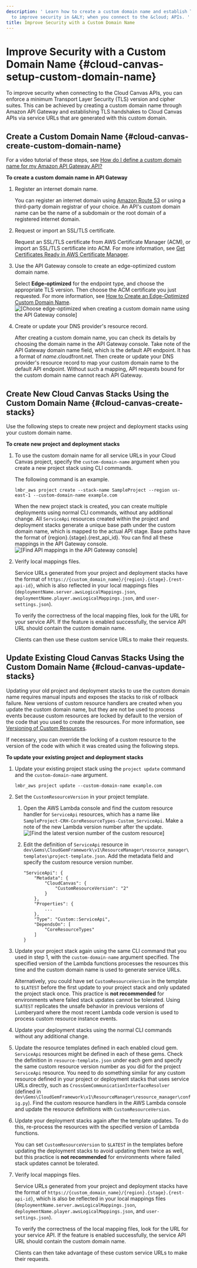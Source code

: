 ```yaml
---
description: ' Learn how to create a custom domain name and establish TLS handshakes
  to improve security in &ALY; when you connect to the &cloud; APIs. '
title: Improve Security with a Custom Domain Name
---
```

# Improve Security with a Custom Domain Name {#cloud-canvas-setup-custom-domain-name}

To improve security when connecting to the Cloud Canvas APIs, you can enforce a minimum Transport Layer Security \(TLS\) version and cipher suites\. This can be achieved by creating a custom domain name through Amazon API Gateway and establishing TLS handshakes to Cloud Canvas APIs via service URLs that are generated with this custom domain\.

## Create a Custom Domain Name {#cloud-canvas-create-custom-domain-name}

For a video tutorial of these steps, see [How do I define a custom domain name for my Amazon API Gateway API?](https://aws.amazon.com/premiumsupport/knowledge-center/custom-domain-name-amazon-api-gateway/)

**To create a custom domain name in API Gateway**

1. Register an internet domain name\.

   You can register an internet domain using [Amazon Route 53](https://docs.aws.amazon.com/Route53/latest/DeveloperGuide) or using a third\-party domain registrar of your choice\. An API's custom domain name can be the name of a subdomain or the root domain of a registered internet domain\.

1. Request or import an SSL/TLS certificate\.

   Request an SSL/TLS certificate from AWS Certificate Manager \(ACM\), or import an SSL/TLS certificate into ACM\. For more information, see [Get Certificates Ready in AWS Certificate Manager](https://docs.aws.amazon.com/apigateway/latest/developerguide/how-to-custom-domains-prerequisites.html)\.

1. Use the API Gateway console to create an edge\-optimized custom domain name\.

   Select **Edge\-optimized** for the endpoint type, and choose the appropriate TLS version\. Then choose the ACM certificate you just requested\. For more information, see [How to Create an Edge\-Optimized Custom Domain Name](https://docs.aws.amazon.com/apigateway/latest/developerguide/how-to-edge-optimized-custom-domain-name.html)\.
![\[Choose edge-optimized when creating a custom domain name using the API Gateway console\]](/images/userguide/cloud_canvas/cloud-canvas-create-domain-name.png)

1. Create or update your DNS provider's resource record\.

   After creating a custom domain name, you can check its details by choosing the domain name in the API Gateway console\. Take note of the API Gateway domain name field, which is the default API endpoint\. It has a format of *name*\.cloudfront\.net\. Then create or update your DNS provider's resource record to map your custom domain name to the default API endpoint\. Without such a mapping, API requests bound for the custom domain name cannot reach API Gateway\.

## Create New Cloud Canvas Stacks Using the Custom Domain Name {#cloud-canvas-create-stacks}

Use the following steps to create new project and deployment stacks using your custom domain name\.

**To create new project and deployment stacks**

1. To use the custom domain name for all service URLs in your Cloud Canvas project, specify the `custom-domain-name` argument when you create a new project stack using CLI commands\.

   The following command is an example\.

   ```
   lmbr_aws project create --stack-name SampleProject --region us-east-1 --custom-domain-name example.com
   ```

   When the new project stack is created, you can create multiple deployments using normal CLI commands, without any additional change\. All `ServiceApi` resources created within the project and deployment stacks generate a unique base path under the custom domain name, which is mapped to the actual API stage\. Base paths have the format of \{region\}\.\{stage\}\.\{rest\_api\_id\}\. You can find all these mappings in the API Gateway console\.
![\[Find API mappings in the API Gateway console\]](/images/userguide/cloud_canvas/cloud-canvas-api-mappings.png)

1. Verify local mappings files\.

   Service URLs generated from your project and deployment stacks have the format of `https://{custom_domain_name}/{region}.{stage}.{rest-api-id}`, which is also reflected in your local mappings files \(`deploymentName.server.awsLogicalMappings.json`, `deploymentName.player.awsLogicalMappings.json`, and `user-settings.json`\)\.

   To verify the correctness of the local mapping files, look for the URL for your service API\. If the feature is enabled successfully, the service API URL should contain the custom domain name\.

   Clients can then use these custom service URLs to make their requests\.

## Update Existing Cloud Canvas Stacks Using the Custom Domain Name {#cloud-canvas-update-stacks}

Updating your old project and deployment stacks to use the custom domain name requires manual inputs and exposes the stacks to risk of rollback failure\. New versions of custom resource handlers are created when you update the custom domain name, but they are not be used to process events because custom resources are locked by default to the version of the code that you used to create the resources\. For more information, see [Versioning of Custom Resources](/docs/userguide/gems/cloud-canvas/cgf-adding-aws-resources-versioning.md)\.

If necessary, you can override the locking of a custom resource to the version of the code with which it was created using the following steps\.

**To update your existing project and deployment stacks**

1. Update your existing project stack using the `project update` command and the `custom-domain-name` argument\.

   ```
   lmbr_aws project update --custom-domain-name example.com
   ```

1. Set the `CustomResourceVersion` in your project template\.

   1. Open the AWS Lambda console and find the custom resource handler for `ServiceApi` resources, which has a name like `SampleProject-CRH-CoreResourceTypes-Custom_ServiceApi`\. Make a note of the new Lambda version number after the update\.
![\[Find the latest version number of the custom resource\]](/images/userguide/cloud_canvas/cloud-canvas-custom-service-api-versions.png)

   1. Edit the definition of `ServiceApi` resource in `dev\Gems\CloudGemFramework\v1\ResourceManager\resource_manager\templates\project-template.json`\. Add the metadata field and specify the custom resource version number\.

      ```
      "ServiceApi": {
          "Metadata": {
              "CloudCanvas": {
                  "CustomResourceVersion": "2"
              }
          },
          "Properties": {
              ...
          },
          "Type": "Custom::ServiceApi",
          "DependsOn": [
              "CoreResourceTypes"
          ]
      }
      ```

1. Update your project stack again using the same CLI command that you used in step 1, with the `custom-domain-name` argument specified\. The specified version of the Lambda functions processes the resources this time and the custom domain name is used to generate service URLs\.

   Alternatively, you could have set `CustomResourceVersion` in the template to `$LATEST` before the first update to your project stack and only updated the project stack once\. This practice is **not recommended** for environments where failed stack updates cannot be tolerated\. Using `$LATEST` replicates the unsafe behavior in previous versions of Lumberyard where the most recent Lambda code version is used to process custom resource instance events\.

1. Update your deployment stacks using the normal CLI commands without any additional change\.

1. Update the resource templates defined in each enabled cloud gem\. `ServiceApi` resources might be defined in each of these gems\. Check the definition in `resource-template.json` under each gem and specify the same custom resource version number as you did for the project `ServiceApi` resource\. You need to do something similar for any custom resource defined in your project or deployment stacks that uses service URLs directly, such as `CrossGemCommunicationInterfaceResolver` \(defined in `dev\Gems\CloudGemFramework\v1\ResourceManager\resource_manager\config.py`\)\. Find the custom resource handlers in the AWS Lambda console and update the resource definitions with `CustomResourceVersion`\.

1. Update your deployment stacks again after the template updates\. To do this, re\-process the resources with the specified version of Lambda functions\.

   You can set `CustomResourceVersion` to `$LATEST` in the templates before updating the deployment stacks to avoid updating them twice as well, but this practice is **not recommended** for environments where failed stack updates cannot be tolerated\.

1. Verify local mappings files\.

   Service URLs generated from your project and deployment stacks have the format of `https://{custom_domain_name}/{region}.{stage}.{rest-api-id}`, which is also be reflected in your local mappings files \(`deploymentName.server.awsLogicalMappings.json`, `deploymentName.player.awsLogicalMappings.json`, and `user-settings.json`\)\.

   To verify the correctness of the local mapping files, look for the URL for your service API\. If the feature is enabled successfully, the service API URL should contain the custom domain name\.

   Clients can then take advantage of these custom service URLs to make their requests\.